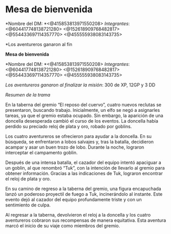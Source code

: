 # **Mesa de bienvenida**

*Nombre del DM: *<@415853813971550208> 
*Integrantes*: <@604417748138721280> <@152618909768482817> <@554433697114357770> <@455555938083143735> 

*Los aventureros ganaron al fin

**Mesa de bienvenida**

*Nombre del DM: *<@415853813971550208> 
*Integrantes*: <@604417748138721280> <@152618909768482817> <@554433697114357770> <@455555938083143735> 

*Los aventureros ganaron al finalizar la misión*: 300 de XP, 12GP y 3 DD

*Resumen de la trama*

En la taberna del gremio “El reposo del cuervo”, cuatro nuevos reclutas se presentaron, buscando trabajo. Inicialmente, un elfo se negó a asignarles tareas, ya que el gremio estaba ocupado. Sin embargo, la aparición de una doncella desesperada cambió el curso de los eventos. La doncella había perdido su preciado reloj de plata y oro, robado por goblins.

Los cuatro aventureros se ofrecieron para ayudar a la doncella. En su búsqueda, se enfrentaron a lobos salvajes y, tras la batalla, decidieron acampar y asar un buen trozo de lobo. Durante la noche, lograron interceptar el campamento goblin.

Después de una intensa batalla, el cazador del equipo intentó apaciguar a un goblin, al que renombró “Tuk”, con la intención de llevarlo al gremio para obtener información. Gracias a las indicaciones de Tuk, lograron encontrar el reloj de plata y oro.

En su camino de regreso a la taberna del gremio, una figura encapuchada lanzó un poderoso proyectil de fuego a Tuk, incinerándolo al instante. Este evento dejó al cazador del equipo profundamente triste y con un sentimiento de culpa.

Al regresar a la taberna, devolvieron el reloj a la doncella y los cuatro aventureros cobraron sus recompensas de manera equitativa. Esta aventura marcó el inicio de su viaje como miembros del gremio.

